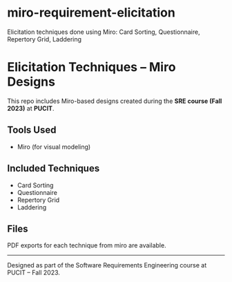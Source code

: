 # miro-requirement-elicitation
Elicitation techniques done using Miro: Card Sorting, Questionnaire, Repertory Grid, Laddering

# Elicitation Techniques – Miro Designs

This repo includes Miro-based designs created during the **SRE course (Fall 2023)** at **PUCIT**.

## Tools Used 
- Miro (for visual modeling)

## Included Techniques
- Card Sorting  
- Questionnaire  
- Repertory Grid  
- Laddering  

## Files
PDF exports for each technique from miro are available.

---

Designed as part of the Software Requirements Engineering course at PUCIT – Fall 2023.

